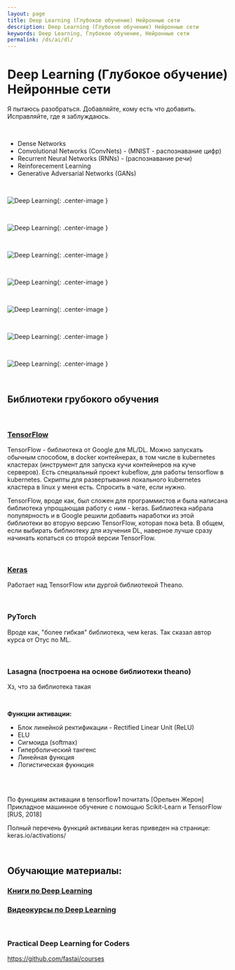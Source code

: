 ```yaml
---
layout: page
title: Deep Learning (Глубокое обучение) Нейронные сети
description: Deep Learning (Глубокое обучение) Нейронные сети
keywords: Deep Learning, Глубокое обучение, Нейронные сети
permalink: /ds/ai/dl/
---
```


# Deep Learning (Глубокое обучение) Нейронные сети

Я пытаюсь разобраться. Добавляйте, кому есть что добавить. Исправляйте, где я заблуждаюсь.

<br/>

- Dense Networks
- Convolutional Networks (ConvNets) - (MNIST - распознавание цифр)
- Recurrent Neural Networks (RNNs) - (распознавание речи)
- Reinforecement Learning
- Generative Adversarial Networks (GANs)

<br/>

![Deep Learning](/img/docs/ds/ai/dl/dl-01.png 'Deep Learning'){: .center-image }

<br/>

![Deep Learning](/img/docs/ds/ai/dl/dl-02.png 'Deep Learning'){: .center-image }

<br/>

![Deep Learning](/img/docs/ds/ai/dl/dl-03.png 'Deep Learning'){: .center-image }

<br/>

![Deep Learning](/img/docs/ds/ai/dl/dl-04.png 'Deep Learning'){: .center-image }

<br/>

![Deep Learning](/img/docs/ds/ai/dl/dl-05.png 'Deep Learning'){: .center-image }

<br/>

![Deep Learning](/img/docs/ds/ai/dl/dl-06.png 'Deep Learning'){: .center-image }

<br/>

![Deep Learning](/img/docs/ds/ai/dl/dl-07.png 'Deep Learning'){: .center-image }

<br/>

## Библиотеки грубокого обучения

<br/>

### [TensorFlow](/ds/ai/dl/tf/)

TensorFlow - библиотека от Google для ML/DL. Можно запускать обычным способом, в docker контейнерах, в том числе в kubernetes кластерах (инструмент для запуска кучи контейнеров на куче серверов). Есть специальный проект kubeflow, для работы tensorflow в kubernetes. Скрипты для развертывания локального kubernetes кластера в linux у меня есть. Спросить в чате, если нужно.

TensorFlow, вроде как, был сложен для программистов и была написана библиотека упрощающая работу с ним - keras. Библиотека набрала популярность и в Google решили добавить наработки из этой библиотеки во вторую версию TensorFlow, которая пока beta. В общем, если выбирать библиотеку для изучения DL, наверное лучше сразу начинать копаться со второй версии TensorFlow.

<br/>

### [Keras](/dl/keras/)

Работает над TensorFlow или дургой библиотекой Theano.

<br/>

### PyTorch

Вроде как, "более гибкая" библиотека, чем keras. Так сказал автор курса от Отус по ML.

<br/>

### Lasagna (построена на основе библиотеки theano)

Хз, что за библиотека такая

<br/>

**Функции активации:**

- Блок линейной ректификации - Rectified Linear Unit (ReLU)
- ELU
- Сигмоида (softmax)
- Гиперболический тангенс
- Линейная функция
- Логистическая фукнкция

<br/><br/>

По функциям активации в tensorflow1 почитать [Орельен Жерон] Прикладное машинное обучение с помощью Scikit-Learn и TensorFlow [RUS, 2018]

Полный перечень функций активации keras приведен на странице: keras.io/activations/

<br/>

## Обучающие материалы:

### [Книги по Deep Learning](/dl/books/)

### [Видеокурсы по Deep Learning](/videos/ds/ai/dl/)

<br/>

### Practical Deep Learning for Coders

https://github.com/fastai/courses

